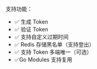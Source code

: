 支持功能：
- ✅ 生成 Token
- ✅ 验证 Token
- ✅ 支持自定义过期时间
- ✅ Redis 存储黑名单（支持登出）
- ✅ 支持 Token 多端唯一（可选）
- ✅Go Modules 支持复用
